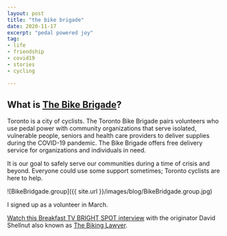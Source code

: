 ```yaml
---
layout: post
title: "the bike brigade"
date: 2020-11-17
excerpt: "pedal powered joy"
tag:
- life
- friendship
- covid19
- stories
- cycling

---
```

## What is [The Bike Brigade](https://www.bikebrigade.ca/)?

Toronto is a city of cyclists.  The Toronto Bike Brigade pairs volunteers who use pedal power with community organizations that serve isolated, vulnerable people, seniors and health care providers to deliver supplies during the COVID-19 pandemic. The Bike Brigade offers free delivery service for organizations and individuals in need.

It is our goal to safely serve our communities during a time of crisis and beyond. Everyone could use some support sometimes; Toronto cyclists are here to help.

![BikeBridgade.group]({{ site.url }}/images/blog/BikeBridgade.group.jpg)

I signed up as a volunteer in March. 

<i class="fa fa-microphone" aria-hidden="true"></i> [Watch this Breakfast TV BRIGHT SPOT interview](https://www.bttoronto.ca/videos/bt-bright-spot-the-bike-brigade-provides-free-delivery-to-help-communities-in-need/) with the originator David Shellnut also known as [The Biking Lawyer](https://www.thebikinglawyer.ca/).